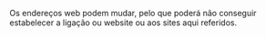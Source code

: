 Os endereços web podem mudar, pelo que poderá não conseguir estabelecer a ligação ou website ou aos sites aqui referidos.

<!--HONumber=Jun16_HO4-->


